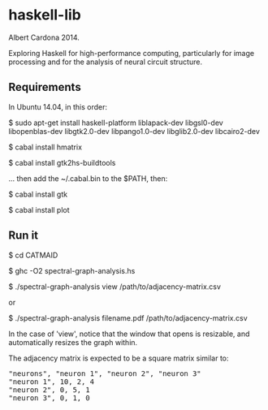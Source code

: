 haskell-lib
===========

Albert Cardona 2014.

Exploring Haskell for high-performance computing, particularly for image processing and for the analysis of neural circuit structure.


Requirements
-------

In Ubuntu 14.04, in this order:

$ sudo apt-get install haskell-platform liblapack-dev libgsl0-dev libopenblas-dev libgtk2.0-dev libpango1.0-dev libglib2.0-dev libcairo2-dev

$ cabal install hmatrix

$ cabal install gtk2hs-buildtools

... then add the ~/.cabal.bin to the $PATH, then:

$ cabal install gtk

$ cabal install plot


Run it
------

$ cd CATMAID

$ ghc -O2 spectral-graph-analysis.hs

$ ./spectral-graph-analysis view /path/to/adjacency-matrix.csv

or

$ ./spectral-graph-analysis filename.pdf /path/to/adjacency-matrix.csv


In the case of 'view', notice that the window that opens is resizable, and automatically resizes the graph within.


The adjacency matrix is expected to be a square matrix similar to:

<pre>
"neurons", "neuron 1", "neuron 2", "neuron 3"
"neuron 1", 10, 2, 4
"neuron 2", 0, 5, 1
"neuron 3", 0, 1, 0
</pre>
